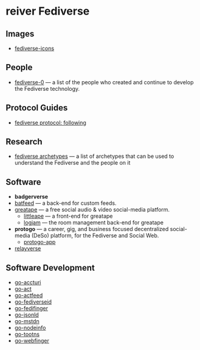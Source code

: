 # reiver Fediverse

## Images

* [fediverse-icons](https://github.com/reiver/fediverse-icons)

## People

* [fediverse-0](https://github.com/reiver/fediverse-0) — a list of the people who created and continue to develop the Fediverse technology.

## Protocol Guides

* [fediverse protocol: following](https://github.com/reiver/fediverse-protocol-following)

## Research

* [fediverse archetypes](https://github.com/reiver/fediverse-archetypes) — a list of archetypes that can be used to understand the Fediverse and the people on it

## Software

* **badgerverse**
* [batfeed](https://github.com/reiver/batfeed) — a back-end for custom feeds.
* [greatape](https://github.com/reiver/greatape) — a free social audio & video social-media platform.
  * [littleape](https://github.com/reiver/littleape) — a front-end for greatape
  * [logjam](https://github.com/reiver/logjam) — the room management back-end for greatape
* **protogo** — a career, gig, and business focused decentralized social-media (DeSo) platform, for the Fediverse and Social Web.
  * [protogo-app](https://github.com/reiver/protogo-app)  
* [relayverse](https://github.com/reiver/relayverse)

## Software Development

* [go-accturi](https://github.com/reiver/go-accturi)
* [go-act](https://github.com/reiver/go-act)
* [go-actfeed](https://github.com/reiver/go-actfeed)
* [go-fediverseid](https://github.com/reiver/go-fediverseid)
* [go-fedifinger](https://github.com/reiver/go-fedifinger)
* [go-jsonld](https://github.com/reiver/go-jsonld)
* [go-mstdn](https://github.com/reiver/go-mstdn)
* [go-nodeinfo](https://github.com/reiver/go-nodeinfo)
* [go-tootns](https://github.com/reiver/go-tootns)
* [go-webfinger](https://github.com/reiver/go-webfinger)
